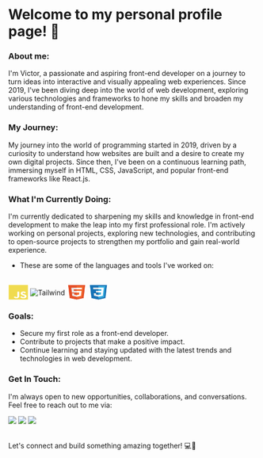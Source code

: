 # Welcome to my personal profile page! 🚀

### About me:
I'm Victor, a passionate and aspiring front-end developer on a journey to turn ideas into interactive and visually appealing web experiences. Since 2019, I've been diving deep into the world of web development, exploring various technologies and frameworks to hone my skills and broaden my understanding of front-end development.

### My Journey:
My journey into the world of programming started in 2019, driven by a curiosity to understand how websites are built and a desire to create my own digital projects. Since then, I've been on a continuous learning path, immersing myself in HTML, CSS, JavaScript, and popular front-end frameworks like React.js.

### What I'm Currently Doing:
I'm currently dedicated to sharpening my skills and knowledge in front-end development to make the leap into my first professional role. I'm actively working on personal projects, exploring new technologies, and contributing to open-source projects to strengthen my portfolio and gain real-world experience.

- These are some of the languages and tools I've worked on:

<div style="display: inline_block"><br>
  <img align="center" alt="JavaScript" height="30" width="40" src="https://raw.githubusercontent.com/devicons/devicon/master/icons/javascript/javascript-plain.svg">
  <img align="center" alt="Tailwind" height="30" width="40" src="https://cdn.jsdelivr.net/gh/devicons/devicon@latest/icons/tailwindcss/tailwindcss-original.svg">
  <img align="center" alt="HTML" height="30" width="40" src="https://raw.githubusercontent.com/devicons/devicon/master/icons/html5/html5-original.svg">
  <img align="center" alt="CSS" height="30" width="40" src="https://raw.githubusercontent.com/devicons/devicon/master/icons/css3/css3-original.svg">
</div>

### Goals:
* Secure my first role as a front-end developer.
* Contribute to projects that make a positive impact.
* Continue learning and staying updated with the latest trends and technologies in web development.

### Get In Touch:
I'm always open to new opportunities, collaborations, and conversations. Feel free to reach out to me via:

<div> 
  <a href="https://instagram.com/victorhbarbosa" target="_blank"><img src="https://img.shields.io/badge/-Instagram-%23E4405F?style=for-the-badge&logo=instagram&logoColor=white" target="_blank"></a>
  <a href = "mailto:barbosahvictor@gmail.com"><img src="https://img.shields.io/badge/-Gmail-%23333?style=for-the-badge&logo=gmail&logoColor=white" target="_blank"></a>
  <a href="https://www.linkedin.com/in/victor-barbosa-8725541a9/" target="_blank"><img src="https://img.shields.io/badge/-LinkedIn-%230077B5?style=for-the-badge&logo=linkedin&logoColor=white" target="_blank"></a> 
</div>
<br>

Let's connect and build something amazing together! 💻🌟
